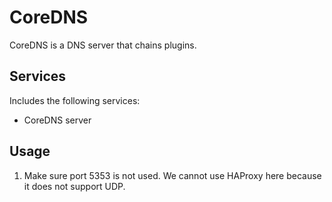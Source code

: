 CoreDNS
=======
CoreDNS is a DNS server that chains plugins.

Services
--------
Includes the following services:
- CoreDNS server

Usage
-----
1. Make sure port 5353 is not used. We cannot use HAProxy here because it does not support UDP.
